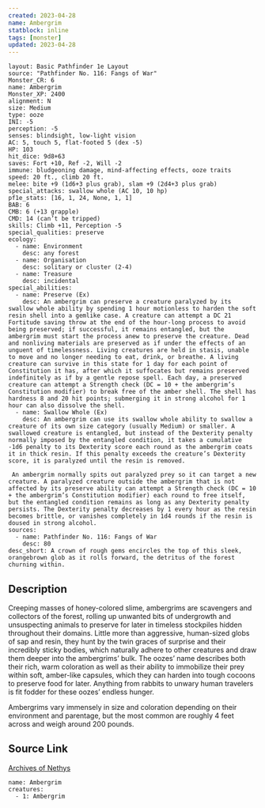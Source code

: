 ```yaml
---
created: 2023-04-28
name: Ambergrim
statblock: inline
tags: [monster]
updated: 2023-04-28
---
```

```statblock
layout: Basic Pathfinder 1e Layout
source: "Pathfinder No. 116: Fangs of War"
Monster_CR: 6
name: Ambergrim
Monster_XP: 2400
alignment: N
size: Medium
type: ooze
INI: -5
perception: -5
senses: blindsight, low-light vision
AC: 5, touch 5, flat-footed 5 (dex -5)
HP: 103
hit_dice: 9d8+63
saves: Fort +10, Ref -2, Will -2
immune: bludgeoning damage, mind-affecting effects, ooze traits
speed: 20 ft., climb 20 ft.
melee: bite +9 (1d6+3 plus grab), slam +9 (2d4+3 plus grab)
special_attacks: swallow whole (AC 10, 10 hp)
pf1e_stats: [16, 1, 24, None, 1, 1]
BAB: 6
CMB: 6 (+13 grapple)
CMD: 14 (can’t be tripped)
skills: Climb +11, Perception -5
special_qualities: preserve
ecology:
  - name: Environment
    desc: any forest
  - name: Organisation
    desc: solitary or cluster (2-4)
  - name: Treasure
    desc: incidental
special_abilities:
  - name: Preserve (Ex)
    desc: An ambergrim can preserve a creature paralyzed by its swallow whole ability by spending 1 hour motionless to harden the soft resin shell into a gemlike case. A creature can attempt a DC 21 Fortitude saving throw at the end of the hour-long process to avoid being preserved; if successful, it remains entangled, but the ambergrim must start the process anew to preserve the creature. Dead and nonliving materials are preserved as if under the effects of an unguent of timelessness. Living creatures are held in stasis, unable to move and no longer needing to eat, drink, or breathe. A living creature can survive in this state for 1 day for each point of Constitution it has, after which it suffocates but remains preserved indefinitely as if by a gentle repose spell. Each day, a preserved creature can attempt a Strength check (DC = 10 + the ambergrim’s Constitution modifier) to break free of the amber shell. The shell has hardness 8 and 20 hit points; submerging it in strong alcohol for 1 hour can also dissolve the shell.
  - name: Swallow Whole (Ex)
    desc: An ambergrim can use its swallow whole ability to swallow a creature of its own size category (usually Medium) or smaller. A swallowed creature is entangled, but instead of the Dexterity penalty normally imposed by the entangled condition, it takes a cumulative -1d6 penalty to its Dexterity score each round as the ambergrim coats it in thick resin. If this penalty exceeds the creature’s Dexterity score, it is paralyzed until the resin is removed.

 An ambergrim normally spits out paralyzed prey so it can target a new creature. A paralyzed creature outside the ambergrim that is not affected by its preserve ability can attempt a Strength check (DC = 10 + the ambergrim’s Constitution modifier) each round to free itself, but the entangled condition remains as long as any Dexterity penalty persists. The Dexterity penalty decreases by 1 every hour as the resin becomes brittle, or vanishes completely in 1d4 rounds if the resin is doused in strong alcohol.
sources:
  - name: Pathfinder No. 116: Fangs of War
    desc: 80
desc_short: A crown of rough gems encircles the top of this sleek, orangebrown glob as it rolls forward, the detritus of the forest churning within.
```
## Description
Creeping masses of honey-colored slime, ambergrims are scavengers and collectors of the forest, rolling up unwanted bits of undergrowth and unsuspecting animals to preserve for later in timeless stockpiles hidden throughout their domains. Little more than aggressive, human-sized globs of sap and resin, they hunt by the twin graces of surprise and their incredibly sticky bodies, which naturally adhere to other creatures and draw them deeper into the ambergrims’ bulk. The oozes’ name describes both their rich, warm coloration as well as their ability to immobilize their prey within soft, amber-like capsules, which they can harden into tough cocoons to preserve food for later. Anything from rabbits to unwary human travelers is fit fodder for these oozes’ endless hunger.

 Ambergrims vary immensely in size and coloration depending on their environment and parentage, but the most common are roughly 4 feet across and weigh around 200 pounds.
## Source Link
[Archives of Nethys](https://aonprd.com/MonsterDisplay.aspx?ItemName=Ambergrim)
```encounter-table
name: Ambergrim
creatures:
  - 1: Ambergrim
```
